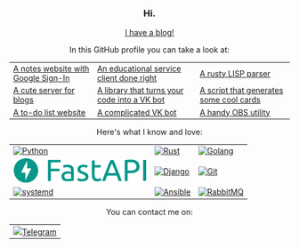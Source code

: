 <h3 align="center">Hi.</h3>

<div align="center"><a href="https://megahomyak.github.io">I have a blog!</a></div>

<p align="center">In this GitHub profile you can take a look at:</p>
<table align="center">
<tr>
<td>
<a href="https://github.com/megahomyak/notes">A notes website with Google Sign-In</a>
</td>
<td>
<a href="https://github.com/megahomyak/pita">An educational service client done right</a>
</td>
<td>
<a href="https://github.com/megahomyak/lisp_parser">A rusty LISP parser</a>
</td>
</tr>
<tr>
<td>
<a href="https://github.com/megahomyak/blog">A cute server for blogs</a>
</td>
<td>
<a href="https://github.com/megahomyak/every_script_is_a_vk_bot">A library that turns your code into a VK bot</a>
</td>
<td>
<a href="https://github.com/megahomyak/cards_generator">A script that generates some cool cards</a>
</td>
</tr>
<tr>
<td>
<a href="https://github.com/megahomyak/django_to_do_list">A to-do list website</a>
</td>
<td>
<a href="https://github.com/megahomyak/GDL">A complicated VK bot</a>
</td>
<td>
<a href="https://github.com/megahomyak/afk_switcher">A handy OBS utility</a>
</td>
</tr>
</table>

<p align="center">Here's what I know and love:</p>
<table align="center">
<tr>
<td>
<a href="https://www.python.org/"><img src="https://www.vectorlogo.zone/logos/python/python-ar21.svg" alt="Python"></a>
</td>
<td>
<a href="https://www.rust-lang.org/"><img src="https://www.vectorlogo.zone/logos/rust-lang/rust-lang-ar21.svg" alt="Rust"></a>
</td>
<td>
<a href="https://go.dev/"><img src="https://www.vectorlogo.zone/logos/golang/golang-ar21.svg" alt="Golang"></a>
</td>
</tr>
<tr>
<td>
<a href="https://fastapi.tiangolo.com/"><img src="/fastapi_logo.svg" alt="FastAPI"></a>
</td>
<td>
<a href="https://www.djangoproject.com/"><img src="https://www.vectorlogo.zone/logos/djangoproject/djangoproject-ar21.svg" alt="Django"></a>
</td>
<td>
<a href="https://git-scm.com/"><img src="https://www.vectorlogo.zone/logos/git-scm/git-scm-ar21.svg" alt="Git"></a>
</td>
</tr>
<tr>
<td>
<a href="https://systemd.io/"><img src="https://upload.wikimedia.org/wikipedia/commons/3/33/Systemd-logo.svg" alt="systemd"></a>
</td>
<td>
<a href="https://www.ansible.com/"><img src="https://www.vectorlogo.zone/logos/ansible/ansible-ar21.svg" alt="Ansible"></a>
</td>
<td>
<a href="https://www.rabbitmq.com/"><img src="https://www.rabbitmq.com/img/logo-rabbitmq.svg" alt="RabbitMQ"></a>
</td>
</tr>
</table>

<p align="center">You can contact me on:</p>
<table align="center">
<tr>
<td>
<a href="https://t.me/megahomyak"><img src="https://upload.wikimedia.org/wikipedia/commons/8/83/Telegram_2019_Logo.svg">Telegram</img></a>
</td>
</tr>
</table>
